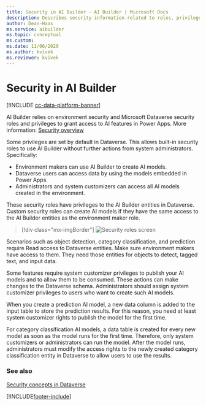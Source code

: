 ```yaml
---
title: Security in AI Builder - AI Builder | Microsoft Docs
description: Describes security information related to roles, privileges, and access in AI Builder and the services it connects to. 
author: Dean-Haas
ms.service: aibuilder
ms.topic: conceptual
ms.custom: 
ms.date: 11/06/2020
ms.author: kvivek
ms.reviewer: kvivek
---
```


# Security in AI Builder

[!INCLUDE [cc-data-platform-banner](includes/cc-data-platform-banner.md)]

AI Builder relies on environment security and Microsoft Dataverse security roles and privileges to grant access to AI features in Power Apps. More information: [Security overview](/power-platform/admin/wp-security)

Some privileges are set by default in Dataverse. This allows built-in security roles to use AI Builder without further actions from system administrators. Specifically:

- Environment makers can use AI Builder to create AI models.
- Dataverse users can access data by using the models embedded in Power Apps.
- Administrators and system customizers can access all AI models created in the environment.

These security roles have privileges to the AI Builder entities in Dataverse. Custom security roles can create AI models if they have the same access to the AI Builder entities as the environment maker role.

> [!div class="mx-imgBorder"]
> ![Security roles screen](media/security-roles-screen.png "Security roles screen" )

Scenarios such as object detection, category classification, and prediction require Read access to Dataverse entities. Make sure environment makers have access to them. They need those entities for objects to detect, tagged text, and input data.

Some features require system customizer privileges to publish your AI models and to allow them to be consumed. These actions can make changes to the Dataverse schema. Administrators should assign system customizer privileges to users who want to create such AI models.

When you create a prediction AI model, a new data column is added to the input table to store the prediction results. For this reason, you need at least system customizer rights to publish the model for the first time.

For category classification AI models, a data table is created for every new model as soon as the model runs for the first time. Therefore, only system customizers or administrators can run the model. After the model runs, administrators must modify the access rights to the newly created category classification entity in Dataverse to allow users to use the results.

### See also

[Security concepts in Dataverse](/power-platform/admin/wp-security-cds)


[!INCLUDE[footer-include](includes/footer-banner.md)]